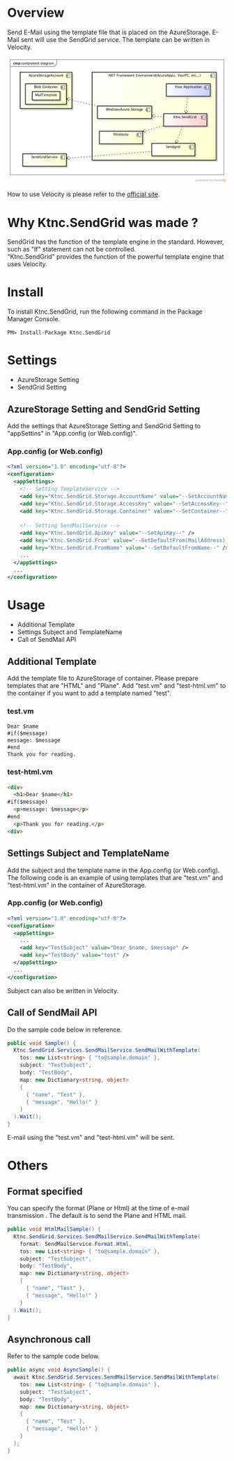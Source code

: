 # Overview
Send E-Mail using the template file that is placed on the AzureStorage. E-Mail sent will use the SendGrid service. The template can be written in Velocity.

![component diagram](https://raw.githubusercontent.com/ktnc/send-grid/develop/doc/ktnc.send-grid.component.png)

How to use Velocity is please refer to the [official site](http://velocity.apache.org/engine/devel/user-guide.html).

# Why Ktnc.SendGrid was made ?
SendGrid has the function of the template engine in the standard. However, such as "If" statement can not be controlled.  
"Ktnc.SendGrid" provides the function of the powerful template engine that uses Velocity.

# Install
To install Ktnc.SendGrid, run the following command in the Package Manager Console.

```
PM> Install-Package Ktnc.SendGrid
```

# Settings
* AzureStorage Setting
* SendGrid Setting

## AzureStorage Setting and SendGrid Setting
Add the settings that AzureStorage Setting and SendGrid Setting to "appSettins" in "App.config (or Web.config)".

### App.config (or Web.config)
```xml
<?xml version="1.0" encoding="utf-8"?>
<configuration>
  <appSettings>
    <!-- Setting TemplateService -->
    <add key="Ktnc.SendGrid.Storage.AccountName" value="--SetAccountName--" />
    <add key="Ktnc.SendGrid.Storage.AccessKey" value="--SetAccessKey--" />
    <add key="Ktnc.SendGrid.Storage.Container" value="--SetContainer--" />

    <!-- Setting SendMailService -->
    <add key="Ktnc.SendGrid.ApiKey" value="--SetApiKey--" />
    <add key="Ktnc.SendGrid.From" value="--SetDefaultFrom(MailAddress)--" />
    <add key="Ktnc.SendGrid.FromName" value="--SetDefaultFromName--" />
    ...
  </appSettings>
  ...
</configuration>
```

# Usage
* Additional Template
* Settings Subject and TemplateName
* Call of SendMail API

## Additional Template
Add the template file to AzureStorage of container. Please prepare templates that are "HTML" and "Plane".
Add "test.vm" and "test-html.vm" to the container if you want to add a template named "test".

### test.vm
```
Dear $name
#if($message)
message: $message
#end
Thank you for reading.
```

### test-html.vm
```html
<div>
  <h1>Dear $name</h1>
#if($message)
  <p>message: $message</p>
#end
  <p>Thank you for reading.</p>
<div>
```

## Settings Subject and TemplateName
Add the subject and the template name in the App.config (or Web.config).
The following code is an example of using templates that are "test.vm" and "test-html.vm" in the container of AzureStorage.

### App.config (or Web.config)
```xml
<?xml version="1.0" encoding="utf-8"?>
<configuration>
  <appSettings>
    ...
    <add key="TestSubject" value="Dear $name, $message" />
    <add key="TestBody" value="test" />
  </appSettings>
  ...
</configuration>
```

Subject can also be written in Velocity.

## Call of SendMail API
Do the sample code below in reference.

```csharp
public void Sample() {
  Ktnc.SendGrid.Services.SendMailService.SendMailWithTemplate(
    tos: new List<string> { "to@sample.domain" },
    subject: "TestSubject",
    body: "TestBody",
    map: new Dictionary<string, object>
    {
      { "name", "Test" },
      { "message", "Hello!" }
    }
  ).Wait();
}
```

E-mail using the "test.vm" and "test-html.vm" will be sent.

# Others

## Format specified
You can specify the format (Plane or Html) at the time of e-mail transmission . The default is to send the Plane and HTML mail.

```csharp
public void HtmlMailSample() {
  Ktnc.SendGrid.Services.SendMailService.SendMailWithTemplate(
    format: SendMailService.Format.Html,
    tos: new List<string> { "to@sample.domain" },
    subject: "TestSubject",
    body: "TestBody",
    map: new Dictionary<string, object>
    {
      { "name", "Test" },
      { "message", "Hello!" }
    }
  ).Wait();
}
```

## Asynchronous call
Refer to the sample code below.

```csharp
public async void AsyncSample() {
  await Ktnc.SendGrid.Services.SendMailService.SendMailWithTemplate(
    tos: new List<string> { "to@sample.domain" },
    subject: "TestSubject",
    body: "TestBody",
    map: new Dictionary<string, object>
    {
      { "name", "Test" },
      { "message", "Hello!" }
    }
  );
}
```
